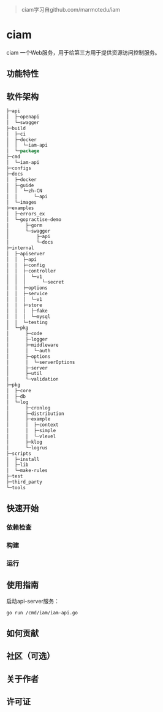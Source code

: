 > ciam学习自github.com/marmotedu/iam
> 
# ciam
ciam 一个Web服务，用于给第三方用于提供资源访问控制服务。

<!-- 简短的话描述项目 -->

## 功能特性

<!-- 核心功能 -->

## 软件架构
```protobuf
├─api
│  ├─openapi
│  └─swagger
├─build
│  ├─ci
│  ├─docker
│  │  └─iam-api
│  └─package
├─cmd
│  └─iam-api
├─configs
├─docs
│  ├─docker
│  ├─guide
│  │  └─zh-CN
│  │      └─api
│  └─images
├─examples
│  ├─errors_ex
│  └─gopractise-demo
│      ├─gorm
│      └─swagger
│          ├─api
│          └─docs
├─internal
│  ├─apiserver
│  │  ├─api
│  │  ├─config
│  │  ├─controller
│  │  │  └─v1
│  │  │      └─secret
│  │  ├─options
│  │  ├─service
│  │  │  └─v1
│  │  ├─store
│  │  │  ├─fake
│  │  │  └─mysql
│  │  └─testing
│  └─pkg
│      ├─code
│      ├─logger
│      ├─middleware
│      │  └─auth
│      ├─options
│      │  └─serverOptions
│      ├─server
│      ├─util
│      └─validation
├─pkg
│  ├─core
│  ├─db
│  └─log
│      ├─cronlog
│      ├─distribution
│      ├─example
│      │  ├─context
│      │  ├─simple
│      │  └─vlevel
│      ├─klog
│      └─logrus
├─scripts
│  ├─install
│  ├─lib
│  └─make-rules
├─test
├─third_party
└─tools

```

<!-- 项目的构架 -->

## 快速开始
### 依赖检查

<!-- 项目的依赖，依赖的包，工具等 -->

### 构建

<!-- 如何构建项目 -->

### 运行

<!-- 如何运行项目 -->

## 使用指南

<!-- 如何使用该项目 -->
启动api-server服务：
```bash
go run /cmd/iam/iam-api.go
```

## 如何贡献

<!-- 告诉其他开发者如何共享项目 -->

## 社区（可选）

## 关于作者

<!-- 项目的作者 -->

## 许可证

<!-- 项目的开源许可证 -->